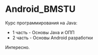 # Android_BMSTU

Курс программирования на Java:
- 1 часть - Основы Java и ОПП
- 2 часть - Основы Android разработки

Интересно.
